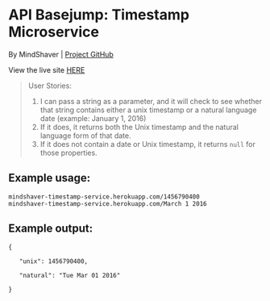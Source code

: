 <html lang="en">
<head>
    <link rel="stylesheet" href="https://maxcdn.bootstrapcdn.com/bootstrap/3.3.6/css/bootstrap.min.css"
          integrity="sha384-1q8mTJOASx8j1Au+a5WDVnPi2lkFfwwEAa8hDDdjZlpLegxhjVME1fgjWPGmkzs7" crossorigin="anonymous">
    <meta charset="UTF-8">
</head>
<body>
<div class="container-fluid">
    <h1 class="header">API Basejump: Timestamp Microservice</h1>
    <p>By MindShaver |
        <a href="https://github.com/MindShaver/timestamp-app">Project GitHub</a></p>
        <p> View the live site <a href="https://mindshaver-timestamp-service.herokuapp.com/" target="_blank">HERE</a></p>
    <blockquote>User Stories:
        <ol>
            <li>I can pass a string as a parameter, and it will check to see whether that string contains either a unix
                timestamp or a natural language date (example: January 1, 2016)
            </li>
            <li>If it does, it returns both the Unix timestamp and the natural language form of that date.</li>
            <li>If it does not contain a date or Unix timestamp, it returns <code>null</code> for those properties.</li>
        </ol>
    </blockquote>
    <h2>Example usage:</h2>
    <code>mindshaver-timestamp-service.herokuapp.com/1456790400</code><br/>
    <code>mindshaver-timestamp-service.herokuapp.com/March 1 2016</code>
    <h2>Example output:</h2>
    <code>{<br/>
   "unix": 1456790400,<br/>
   "natural": "Tue Mar 01 2016"<br/>
}</code>
    
</div>
</body>
</html>
